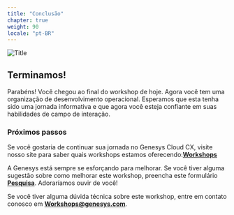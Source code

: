 ```yaml
---
title: "Conclusão"
chapter: true
weight: 90
locale: "pt-BR"
---
```

![Title](/images/Conclusion.jpg)

## Terminamos!

Parabéns! Você chegou ao final do workshop de hoje. Agora você tem uma organização de desenvolvimento operacional. Esperamos que esta tenha sido uma jornada informativa e que agora você esteja confiante em suas habilidades de campo de interação.  

### Próximos passos
Se você gostaria de continuar sua jornada no Genesys Cloud CX, visite nosso site para saber quais workshops estamos oferecendo:**[Workshops](https://workshop.genesys.com/)**

A Genesys está sempre se esforçando para melhorar. Se você tiver alguma sugestão sobre como melhorar este workshop, preencha este formulário **[Pesquisa](https://forms.office.com/r/rEEH1NrUqj)**. Adoraríamos ouvir de você!

Se você tiver alguma dúvida técnica sobre este workshop, entre em contato conosco em **Workshops@genesys.com**.


